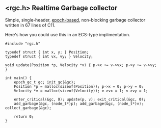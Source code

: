## <rgc.h> Realtime Garbage collector
Simple, single-header, [epoch-based](https://aturon.github.io/blog/2015/08/27/epoch/), non-blocking garbage collector written in 67 lines of C11.

Here's how you could use this in an ECS-type implimentation. 

```
#include "rgc.h"

typedef struct { int x, y; } Position;
typedef struct { int vx, vy; } Velocity;

void update(Position *p, Velocity *v) { p->x += v->vx; p->y += v->vy; }

int main() {
    epoch_gc_t gc; init_gc(&gc);
    Position *p = malloc(sizeof(Position)); p->x = 0; p->y = 0;
    Velocity *v = malloc(sizeof(Velocity)); v->vx = 1; v->vy = 1;

    enter_critical(&gc, 0); update(p, v); exit_critical(&gc, 0);
    add_garbage(&gc, (node_t*)p); add_garbage(&gc, (node_t*)v); collect_garbage(&gc);

    return 0;
}
```
